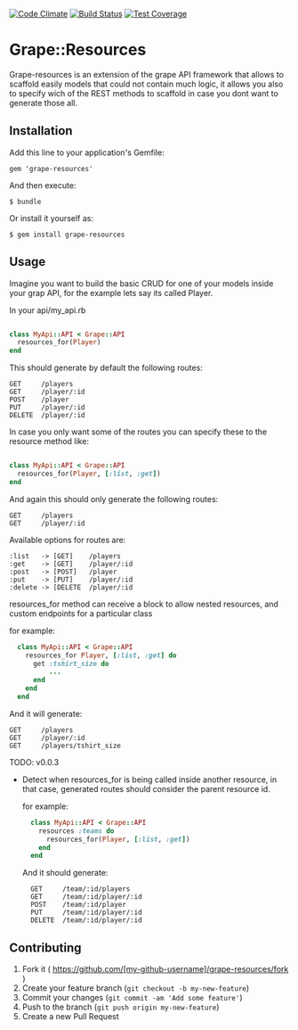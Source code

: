 [![Code Climate](https://codeclimate.com/github/wawandco/grape-resources.png)](https://codeclimate.com/github/wawandco/grape-resources)
[![Build Status](https://travis-ci.org/wawandco/grape-resources.svg?branch=config-adding-travis)](https://travis-ci.org/wawandco/grape-resources)
[![Test Coverage](https://codeclimate.com/github/wawandco/grape-resources/badges/coverage.svg)](https://codeclimate.com/github/wawandco/grape-resources)
# Grape::Resources

Grape-resources is an extension of the grape API framework that allows to scaffold easily models that could not contain much logic, it allows you also to specify wich of the REST methods to scaffold in case you dont want to generate those all.


## Installation

Add this line to your application's Gemfile:
```
gem 'grape-resources'
```

And then execute:
```
$ bundle
```
Or install it yourself as:
```
$ gem install grape-resources
```

## Usage

Imagine you want to build the basic CRUD for one of your models inside your grap API, for the example lets say its called Player.

In your api/my_api.rb

```ruby

class MyApi::API < Grape::API
  resources_for(Player)
end

```
This should generate by default the following routes:

    GET     /players
    GET     /player/:id
    POST    /player
    PUT     /player/:id
    DELETE  /player/:id

In case you only want some of the routes you can specify these to the resource method like:

```ruby

class MyApi::API < Grape::API
  resources_for(Player, [:list, :get])
end

```

And again this should only generate the following routes:
```
GET     /players
GET     /player/:id
```

Available options for routes are:
```
:list   -> [GET]    /players
:get    -> [GET]    /player/:id
:post   -> [POST]   /player
:put    -> [PUT]    /player/:id
:delete -> [DELETE  /player/:id
```

resources_for method can receive a block to allow nested resources, and custom endpoints for a particular class

for example:

```ruby
  class MyApi::API < Grape::API
    resources_for Player, [:list, :get] do
      get :tshirt_size do
          ...
      end
    end
  end
```

And it will generate:
```
GET     /players
GET     /player/:id
GET     /players/tshirt_size
```

TODO: v0.0.3

- Detect when resources_for is being called inside another resource, in that case, generated routes should
  consider the parent resource id.

  for example:

  ```ruby
    class MyApi::API < Grape::API
      resources :teams do
        resources_for(Player, [:list, :get])
      end
    end
  ```

  And it should generate:
  ```
    GET     /team/:id/players
    GET     /team/:id/player/:id
    POST    /team/:id/player
    PUT     /team/:id/player/:id
    DELETE  /team/:id/player/:id
  ```



## Contributing

1. Fork it ( https://github.com/[my-github-username]/grape-resources/fork )
2. Create your feature branch (`git checkout -b my-new-feature`)
3. Commit your changes (`git commit -am 'Add some feature'`)
4. Push to the branch (`git push origin my-new-feature`)
5. Create a new Pull Request
